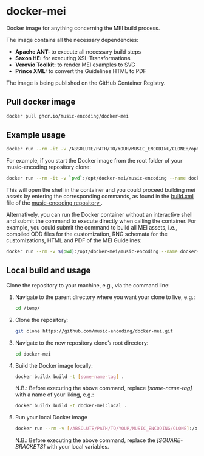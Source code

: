 # docker-mei

Docker image for anything concerning the MEI build process.

The image contains all the necessary dependencies:

* **Apache ANT:** to execute all necessary build steps
* **Saxon HE:** for executing XSL-Transformations
* **Verovio Toolkit:** to render MEI examples to SVG
* **Prince XML:** to convert the Guidelines HTML to PDF

The image is being published on the GitHub Container Registry.

## Pull docker image

```bash
docker pull ghcr.io/music-encoding/docker-mei
```

## Example usage

```bash
docker run --rm -it -v /ABSOLUTE/PATH/TO/YOUR/MUSIC_ENCODING/CLONE:/opt/docker-mei/music-encoding --name docker-mei ghcr.io/music-encoding/docker-mei
```

For example, if you start the Docker image from the root folder of your music-encoding repository clone:

```bash
docker run --rm -it -v `pwd`:/opt/docker-mei/music-encoding --name docker-mei ghcr.io/music-encoding/docker-mei
```
This will open the shell in the container and you could proceed building mei assets by entering the corresponding commands, as found in the [build.xml](https://github.com/music-encoding/music-encoding/blob/develop/build.xml) file of the [music-encoding repository ](https://github.com/music-encoding/music-encoding).

Alternatively, you can run the Docker container without an interactive shell and submit the command to execute directly when calling the container. For example, you could submit the command to build all MEI assets, i.e., compiled ODD files for the customization, RNG schemata for the customizations, HTML and PDF of the MEI Guidelines:

```bash
docker run --rm -v $(pwd):/opt/docker-mei/music-encoding --name docker-mei ghcr.io/music-encoding/docker-mei ant -noinput -buildfile music-encoding/build.xml -Ddocker=true
```

## Local build and usage

Clone the repository to your machine, e.g., via the command line:

1. Navigate to the parent directory where you want your clone to live, e.g.:

    ```bash
    cd /temp/ 
    ```

2. Clone the repository:

    ```bash
    git clone https://github.com/music-encoding/docker-mei.git 
    ```

3. Navigate to the new repository clone’s root directory:

    ```bash
    cd docker-mei
    ```

4. Build the Docker image locally:

    ```bash
    docker buildx build -t [some-name-tag] .
    ```

    N.B.: Before executing the above command, replace _[some-name-tag]_ with a name of your liking, e.g.:

    ```bash
    docker buildx build -t docker-mei:local .
    ```

5. Run your local Docker image

    ```bash
    docker run --rm -v [/ABSOLUTE/PATH/TO/YOUR/MUSIC_ENCODING/CLONE]:/opt/docker-mei/music-encoding --name docker-mei [some-name-tag]
    ```

    N.B.: Before executing the above command, replace the _[SQUARE-BRACKETS]_ with your local variables.
